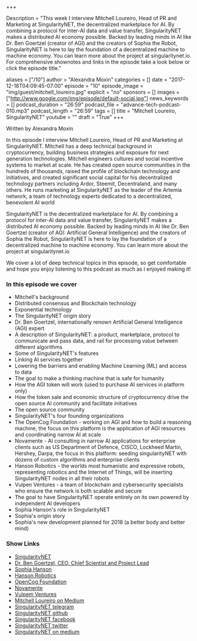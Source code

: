 +++

Description = "This week I interview Mitchell Loureiro, Head of PR and Marketing at SingularityNET, the decentralized marketplace for AI. By combining a protocol for inter-AI data and value transfer, SingularityNET makes a distributed AI economy possible. Backed by leading minds in AI like Dr. Ben Goertzel (creator of AGI) and the creators of Sophia the Robot, SingularityNET is here to lay the foundation of a decentralized machine to machine economy. You can learn more about the project at singularitynet.io. For comprehensive shownotes and links in the episode take a look below or click the episode title."


aliases = ["/10"]
author = "Alexandra Moxin"
categories = []
date = "2017-12-18T04:09:45-07:00"
episode = "10"
episode_image = "img/guest/mitchell_loureiro.jpg"
explicit = "no"
sponsors = []
images = ["http://www.google.com/img/episode/default-social.jpg"]
news_keywords = []
podcast_duration = "26:59"
podcast_file = "advance-tech-podcast-010.mp3"
podcast_length = "26:59"
tags = []
title = "Mitchell Loureiro, SingularityNET"
youtube = ""
draft = "True"
+++

Written by Alexandra Moxin

In this episode I interview Mitchell Loureiro, Head of PR and Marketing at SingularityNET. Mitchell has a deep technical background in cryptocurrency, building business strategies and exposure for next generation technologies. Mitchell engineers cultures and social incentive systems to market at scale. He has created open source communities in the hundreds of thousands, raised the profile of blockchain technology and initiatives, and created significant social capital for his decentralized technology partners including Ardor, Steemit, Decentraland, and many others. He runs marketing at SingularityNET as the leader of the Artemia network, a team of technology experts dedicated to a decentralized, benevolent AI world

SingularityNET is the decentralized marketplace for AI. By combining a protocol for inter-AI data and value transfer, SingularityNET makes a distributed AI economy possible. Backed by leading minds in AI like Dr. Ben Goertzel (creator of AGI: Artificial General Intelligence) and the creators of Sophia the Robot, SingularityNET is here to lay the foundation of a decentralized machine to machine economy. You can learn more about the project at singularitynet.io

We cover a lot of deep technical topics in this episode, so get comfortable and hope you enjoy listening to this podcast as much as I enjoyed making it!


### In this episode we cover
* Mitchell's background
* Distributed consensus and Blockchain technology
* Exponential technology
* The SingularityNET origin story
* Dr. Ben Goertzel, internationally renown Artificial General Intelligence (AGI) expert
* A description of SingularityNET: a product, marketplace, protocol to communicate and pass data, and rail for processing value between different algorithms
* Some of SingularityNET's features
* Linking AI services together
* Lowering the barriers and enabling Machine Learning (ML) and access to data
* The goal to make a thinking machine that is safe for humanity
* How the AGI token will work (used to purchase AI services in platform only)
* How the token sale and economic structure of cryptocurrency drive the open source AI community and facilitate initiatives
* The open source community
* SingularityNET's four founding organizations
* The OpenCog Foundation - working on AGI and how to build a reasoning machine, the focus on this platform is the application of AGI resources and coordinating narrow AI at scale
* Novamente - AI consulting in narrow AI applications for enterprise clients such as US Department of Defence, CISCO, Lockheed Martin, Hershey, Darpa, the focus in this platform: seeding singularityNET with dozens of custom algorithms and enterprise clients
* Hanson Robotics - the worlds most humanistic and expressive robots, representing robotics and the Internet of Things, will be inserting SingularityNET nodes in all their robots
* Vulpen Ventures - a team of blockchain and cybersecurity specialists who ensure the network is both scalable and secure
* The goal to have SingularityNET operate entirely on its own powered by independent AI developers
* Sophia Hanson's role in SingularityNET
* Sophia's origin story
* Sophia's new development planned for 2018 (a better body and better mind)


### Show Links
* [SingularityNET](singularitynet.io)
* [Dr. Ben Goertzel, CEO, Chief Scientist and Project Lead](http://multiverseaccordingtoben.blogspot.ca/)
* [Sophia Hanson](http://www.hansonrobotics.com/robot/sophia/)
* [Hanson Robotics](http://www.hansonrobotics.com/)
* [OpenCog Foundation](https://opencog.org/)
* [Novamente](http://novamente.ai/)
* [Vulpem Ventures](https://vulpem.com/)
* [Mitchell Loureiro on Medium](https://blog.singularitynet.io/@mjloureiro)
* [SingularityNET telegram](https://t.me/singularitynet)
* [SingularityNET github](https://github.com/singnet/singnet)
* [SingularityNET facebook](https://www.facebook.com/singularityNET.io)
* [SingularityNET twitter](https://twitter.com/singularity_net)
* [SingularityNET on medium](https://blog.singularitynet.io/)




